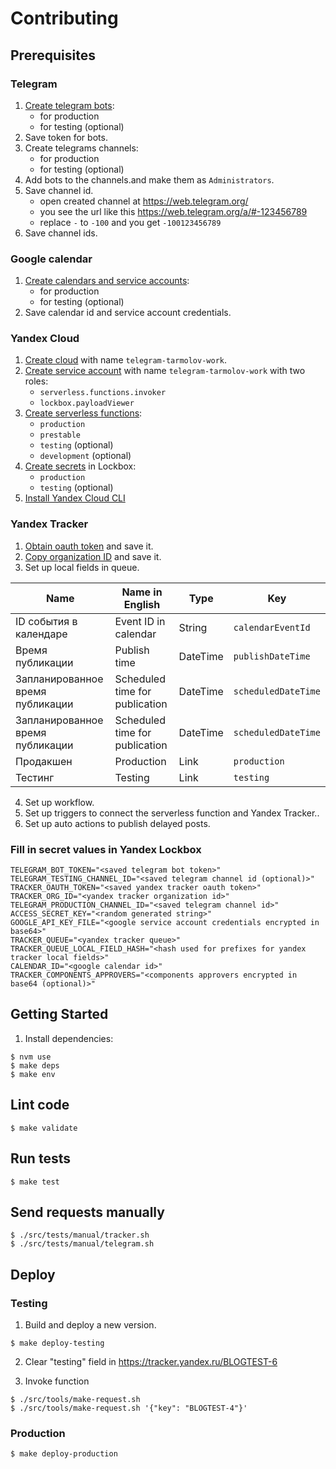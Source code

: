 # Contributing

## Prerequisites
### Telegram
1. [Create telegram bots](https://core.telegram.org/bots/tutorial):
    * for production
    * for testing (optional)
2. Save token for bots.
3. Create telegrams channels:
    * for production
    * for testing (optional)
4. Add bots to the channels.and make them as `Administrators`.
5. Save channel id.
    * open created channel at https://web.telegram.org/
    * you see the url like this https://web.telegram.org/a/#-123456789
    * replace `-` to `-100` and you get `-100123456789`
6. Save channel ids.

### Google calendar
1. [Create calendars and service accounts](https://habr.com/ru/articles/524240/):
    * for production
    * for testing (optional)
2. Save calendar id and service account credentials.

### Yandex Cloud
1. [Create cloud](https://cloud.yandex.ru/docs/resource-manager/operations/cloud/create) with name `telegram-tarmolov-work`.
2. [Create service account](https://cloud.yandex.ru/docs/iam/operations/sa/create) with name `telegram-tarmolov-work` with two roles:
    * `serverless.functions.invoker`
    * `lockbox.payloadViewer`
3. [Create serverless functions](https://cloud.yandex.ru/docs/functions/operations/function/function-create):
    * `production`
    * `prestable`
    * `testing` (optional)
    * `development` (optional)
4. [Create secrets](https://cloud.yandex.ru/docs/lockbox/operations/secret-create) in Lockbox:
    * `production`
    * `testing` (optional)
5. [Install Yandex Cloud CLI](https://cloud.yandex.ru/docs/cli/quickstart#install)

### Yandex Tracker
1. [Obtain oauth token](https://cloud.yandex.com/en-ru/docs/tracker/concepts/access#section_about_OAuth) and save it.
2. [Copy organization ID](https://tracker.yandex.com/admin/orgs) and save it.
3. Set up local fields in queue.

| Name                             | Name in English                | Type     | Key                 |
| -------------------------------- | ------------------------------ | -------- | ------------------- |
| ID события в календаре           | Event ID in calendar           | String   | `calendarEventId`   |
| Время публикации                 | Publish time                   | DateTime | `publishDateTime`   |
| Запланированное время публикации | Scheduled time for publication | DateTime | `scheduledDateTime` |
| Запланированное время публикации | Scheduled time for publication | DateTime | `scheduledDateTime` |
| Продакшен                        | Production                     | Link     | `production`        |
| Тестинг                          | Testing                        | Link     | `testing`           |

4. Set up workflow.
5. Set up triggers to connect the serverless function and Yandex Tracker..
6. Set up auto actions to publish delayed posts.

### Fill in secret values in Yandex Lockbox
```
TELEGRAM_BOT_TOKEN="<saved telegram bot token>"
TELEGRAM_TESTING_CHANNEL_ID="<saved telegram channel id (optional)>"
TRACKER_OAUTH_TOKEN="<saved yandex tracker oauth token>"
TRACKER_ORG_ID="<yandex tracker organization id>"
TELEGRAM_PRODUCTION_CHANNEL_ID="<saved telegram channel id>"
ACCESS_SECRET_KEY="<random generated string>"
GOOGLE_API_KEY_FILE="<google service account credentials encrypted in base64>"
TRACKER_QUEUE="<yandex tracker queue>"
TRACKER_QUEUE_LOCAL_FIELD_HASH="<hash used for prefixes for yandex tracker local fields>"
CALENDAR_ID="<google calendar id>"
TRACKER_COMPONENTS_APPROVERS="<components approvers encrypted in base64 (optional)>"
```

## Getting Started

1. Install dependencies:

  ```
  $ nvm use
  $ make deps
  $ make env
  ```

## Lint code
```
$ make validate
```

## Run tests
```
$ make test
```

## Send requests manually
```
$ ./src/tests/manual/tracker.sh
$ ./src/tests/manual/telegram.sh
```

## Deploy
### Testing
1. Build and deploy a new version.
  ```
  $ make deploy-testing
  ```

2. Clear "testing" field in https://tracker.yandex.ru/BLOGTEST-6

3. Invoke function
  ```
  $ ./src/tools/make-request.sh
  $ ./src/tools/make-request.sh '{"key": "BLOGTEST-4"}'
  ```

### Production
```
$ make deploy-production
```
